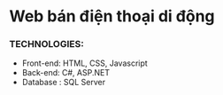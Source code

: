 # Web bán điện thoại di động

### TECHNOLOGIES:
- Front-end: HTML, CSS, Javascript
- Back-end: C#, ASP.NET
- Database : SQL Server
